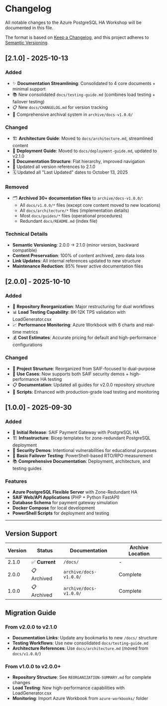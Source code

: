 # Changelog

All notable changes to the Azure PostgreSQL HA Workshop will be documented in this file.

The format is based on [Keep a Changelog](https://keepachangelog.com/en/1.0.0/),
and this project adheres to [Semantic Versioning](https://semver.org/spec/v2.0.0.html).

## [2.1.0] - 2025-10-13

### Added
- ✨ **Documentation Streamlining**: Consolidated to 4 core documents + minimal support
- 📚 New consolidated `docs/testing-guide.md` (combines load testing + failover testing)
- 📋 New `docs/CHANGELOG.md` for version tracking
- 📁 Comprehensive archival system in `archive/docs-v1.0.0/`

### Changed
- 🏗️ **Architecture Guide**: Moved to `docs/architecture.md`, streamlined content
- 📘 **Deployment Guide**: Moved to `docs/deployment-guide.md`, updated to v2.1.0
- 🔄 **Documentation Structure**: Flat hierarchy, improved navigation
- 📝 Updated all version references to 2.1.0
- 🗓️ Updated all "Last Updated" dates to October 13, 2025

### Removed
- 🗂️ **Archived 30+ documentation files** to `archive/docs-v1.0.0/`:
  - All `docs/v1.0.0/*` files (except core content moved to new locations)
  - All `docs/architecture/*` files (implementation details)
  - Most `docs/guides/*` files (operational procedures)
  - Redundant `docs/README.md` (index file)

### Technical Details
- **Semantic Versioning**: 2.0.0 → 2.1.0 (minor version, backward compatible)
- **Content Preservation**: 100% of content archived, zero data loss
- **Link Updates**: All internal references updated to new structure
- **Maintenance Reduction**: 85% fewer active documentation files

## [2.0.0] - 2025-10-10

### Added
- 🚀 **Repository Reorganization**: Major restructuring for dual workflows
- 📊 **Load Testing Capability**: 8K-12K TPS validation with LoadGenerator.csx
- 📈 **Performance Monitoring**: Azure Workbook with 6 charts and real-time metrics
- 💰 **Cost Estimates**: Accurate pricing for default and high-performance configurations

### Changed
- 📁 **Project Structure**: Reorganized from SAIF-focused to dual-purpose
- 🎯 **Use Cases**: Now supports both SAIF security demos + high-performance HA testing
- 📋 **Documentation**: Updated all guides for v2.0.0 repository structure
- 🔧 **Scripts**: Enhanced with production-grade load testing and monitoring

## [1.0.0] - 2025-09-30

### Added
- 🎯 **Initial Release**: SAIF Payment Gateway with PostgreSQL HA
- 🏗️ **Infrastructure**: Bicep templates for zone-redundant PostgreSQL deployment
- 🔐 **Security Demos**: Intentional vulnerabilities for educational purposes
- 🧪 **Basic Failover Testing**: PowerShell-based RTO/RPO measurement
- 📚 **Comprehensive Documentation**: Deployment, architecture, and testing guides

### Features
- **Azure PostgreSQL Flexible Server** with Zone-Redundant HA
- **SAIF Web/API Applications** (PHP + Python FastAPI)
- **Database Schema** for payment gateway simulation
- **Docker Compose** for local development
- **PowerShell Scripts** for deployment and testing

---

## Version Support

| Version | Status | Documentation | Archive Location |
|---------|--------|---------------|------------------|
| 2.1.0 | ✅ **Current** | `/docs/` | - |
| 2.0.0 | 📋 Archived | `archive/docs-v1.0.0/` | Complete |
| 1.0.0 | 📋 Archived | `archive/docs-v1.0.0/` | Complete |

## Migration Guide

### From v2.0.0 to v2.1.0
- **Documentation Links**: Update any bookmarks to new `/docs/` structure
- **Testing Workflows**: Use new consolidated `docs/testing-guide.md`
- **Architecture References**: Use `docs/architecture.md` (moved from `docs/v1.0.0/`)

### From v1.0.0 to v2.0.0+
- **Repository Structure**: See `REORGANIZATION-SUMMARY.md` for complete changes
- **Load Testing**: New high-performance capabilities with LoadGenerator.csx
- **Monitoring**: Import Azure Workbook from `azure-workbooks/` folder